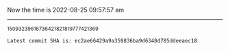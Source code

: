 Now the time is 2022-08-25 09:57:57 am

---

<small>15093239616736421821819777421369</small>

```txt
Latest commit SHA is: ec2ae66429a9a359836ba9d6348d785ddeeaec18
```
